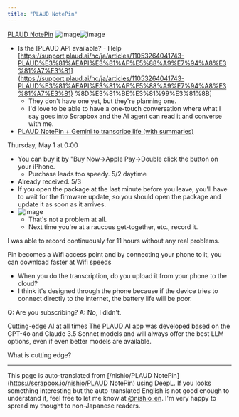 ```yaml
---
title: "PLAUD NotePin"
---
```


[PLAUD NotePin](https://jp.plaud.ai/products/notepin?utm_source=google&utm_medium=cpc&tw_source=google&tw_adid=739668442543&tw_campaign=21834944615&gad_source=1&gbraid=0AAAAA9XXjEfANe1_I86Kw3gkJSEEv1Ha1&gclid=Cj0KCQjw2tHABhCiARIsANZzDWrXifuJbn9HcLvE-UU9SkY3EFOlTljY-0JhuBdTKtX84kChtRnBNgIaAiL3EALw_wcB)
![image](https://gyazo.com/589107f7008aa3f97d3bd627807f471a/thumb/1000)![image](https://gyazo.com/859f82cf98adc7ca2f5d03e4ed66af1f/thumb/1000)



- Is the [PLAUD API available? - Help [https://support.plaud.ai/hc/ja/articles/11053264041743-PLAUD%E3%81%AEAPI%E3%81%AF%E5%88%A9%E7%94%A8%E3%81%A7%E3%81](https://support.plaud.ai/hc/ja/articles/11053264041743-PLAUD%E3%81%AEAPI%E3%81%AF%E5%88%A9%E7%94%A8%E3%81%A7%E3%81) %8D%E3%81%BE%E3%81%99%E3%81%8B]
    - They don't have one yet, but they're planning one.
    - I'd love to be able to have a one-touch conversation where what I say goes into Scrapbox and the AI agent can read it and converse with me.
- [PLAUD NotePin + Gemini to transcribe life (with summaries)](https://zenn.dev/sotaro_dev/articles/23116f6ee01c1b)


Thursday, May 1 at 0:00
- You can buy it by "Buy Now→Apple Pay→Double click the button on your iPhone.
    - Purchase leads too speedy.
5/2 daytime
- Already received.
5/3
- If you open the package at the last minute before you leave, you'll have to wait for the firmware update, so you should open the package and update it as soon as it arrives.
- ![image](https://gyazo.com/0f398cfbf98cc48e52585840f8da565d/thumb/1000)
    - That's not a problem at all.
    - Next time you're at a raucous get-together, etc., record it.

I was able to record continuously for 11 hours without any real problems.

Pin becomes a Wifi access point and by connecting your phone to it, you can download faster at Wifi speeds
- When you do the transcription, do you upload it from your phone to the cloud?
- I think it's designed through the phone because if the device tries to connect directly to the internet, the battery life will be poor.

Q: Are you subscribing?
A: No, I didn't.

Cutting-edge AI at all times
The PLAUD AI app was developed based on the GPT-4o and Claude 3.5 Sonnet models and will always offer the best LLM options, even if even better models are available.

What is cutting edge?




---
This page is auto-translated from [/nishio/PLAUD NotePin](https://scrapbox.io/nishio/PLAUD NotePin) using DeepL. If you looks something interesting but the auto-translated English is not good enough to understand it, feel free to let me know at [@nishio_en](https://twitter.com/nishio_en). I'm very happy to spread my thought to non-Japanese readers.